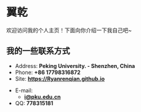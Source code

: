 # 翼乾

欢迎访问我的个人主页！下面向你介绍一下我自己吧~

<!-- slide -->

## 我的一些联系方式

- Address: **Peking University. - Shenzhen, China**
- Phone: **+86 17798316872**
- Site: **<https://Ryanrenqian.github.io>**

<!-- slide vertical=true -->

- E-mail:
  - **[i@pku.edu.cn](mailto:renq2019@pku.edu.cn)**
- QQ: **778315181**

<!-- slide -->